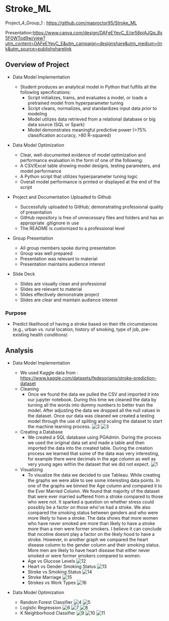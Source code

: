 # Stroke_ML
Project_4_Group_1 : https://github.com/maproctor95/Stroke_ML

Presentation:https://www.canva.com/design/DAFeEYevC_E/qr58pjAJQq_8s5F0WTod9w/view?utm_content=DAFeEYevC_E&utm_campaign=designshare&utm_medium=link&utm_source=publishsharelink
## Overview of Project
* Data Model Implementation
    * Student produces an analytical model in Python that fulfills all the following specifications:
        * Script initializes, trains, and evaluates a model, or loads a pretrained model from hyperparameter tuning
        * Script cleans, normalizes, and standardizes input data prior to modeling
        * Model utilizes data retrieved from a relational database or big data source (SQL or Spark)
        * Model demonstrates meaningful predictive power (>75% classification accuracy, >80 R-squared)
        
* Data Model Optimization
    * Clear, well-documented evidence of model optimization and performance evaluation in the form of one of the following:
    * A CSV/Excel table showing model designs, testing parameters, and model performance
    * A Python script that utilizes hyperparameter tuning logic
    * Overall model performance is printed or displayed at the end of the script

* Project and Documentation Uploaded to Github
    * Successfully uploaded to GitHub; demonstrating professional quality of presentation
    * GitHub repository is free of unnecessary files and folders and has an appropriate .gitignore in use
    * The README is customized to a professional level
    
* Group Presentation 
    * All group members spoke during presentation
    * Group was well prepared
    * Presentation was relevant to material
    * Presentation maintains audience interest

* Slide Deck
    * Slides are visually clean and professional
    * Slides are relevant to material
    * Slides effectively demonstrate project
    * Slides are clear and maintain audience interest
    
### Purpose
   
* Predict likelihood of having a stroke based on their life circumstances (e.g., urban vs. rural location, history of smoking, type of job, pre-existing health conditions)

## Analysis

* Data Model Implementation
    * We used Kaggle data from : https://www.kaggle.com/datasets/fedesoriano/stroke-prediction-dataset 
    * Cleaning
        * Once we found the data we pulled the CSV and imported it into our jupyter notebook. During this time we cleaned the data by turning all the words into dummy numbers to better train the model. After adjusting the data we dropped all the null values in the dataset. Once our data was cleaned we created a testing model through the use of spliting and scaling the dataset to start the machine learning process.
    ![2](Images/Data_original.png)
    ![3](Images/Dummy_data.png)
    * Creating a Database
        * We created a SQL database using PGAdmin. During the process we used the original data set and made a table and then imported the data into the created table. During the creation process we learned that some of the data was very interesting, for example there were decimals in the age column as well as very young ages within the dataset that we did not expect.
    ![1](Images/SQL.png)
    * Visualizing
        * To visualize the data we decided to use Tableau. While creating the graphs we were able to see some interesting data points. In one of the graphs we binned the Age column and compared it to the Ever Married Column. We found that majority of the dataset that were ever married suffered from a stroke compared to those who were not. It sparked a question on whether stress could possibly be a factor on those who've had a stroke. We also compared the smoking status between genders and who were more likely to have a stroke. The data shows that more women who have never smoked are more than likely to have a stroke more than a men were former smokers. I believe it can conclude that nicotine doesnt play a factor on the likely hood to have a stroke. However, in another graph we compared the heart disease column to the gender column and their smoking status. More men are likely to have heart disease that either never smoked or were former smokers compared to women.
        * Age vs Glucose Levels
        ![12](Images/Age_vs_Glucose_Levels.png)
        * Heart vs Gender Smoking Status
        ![13](Images/Heart_vs_Gender_Smoking_Status.png)
        * Stroke vs Smoking Status
        ![14](Images/Stroke_vs_Smoking_Status.png)
        * Stroke Marriage
        ![15](Images/Stroke_Marriage.png)
        * Strokes vs Work Types
        ![16](Images/Strokes_vs_Work_Types.png)

* Data Model Optimization
    * Random Forest Classifier
    ![4](Images/Forest_1.png)
    ![5](Images/Forest_2.png)
    * Logistic Regression
    ![6](Images/LR1.png)
    ![7](Images/LR2.png)
    ![8](Images/LR3.png)
    * K Neighborhood Classifier
    ![9](Images/K1.png)
    ![10](Images/K2.png)
    ![11](Images/Optimizing_K_value_KNN.png)
